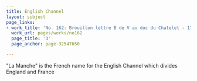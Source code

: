 ```yaml
---
title: English Channel
layout: subject
page_links:
- work_title: 'No. 162: Brouillon lettre B de V au duc du Chatelet - 1781/05/12'
  work_url: pages/works/no162
  page_title: '3'
  page_anchor: page-32547650

---
```

<p>"La Manche" is the French name for the English Channel which divides England and France</p>